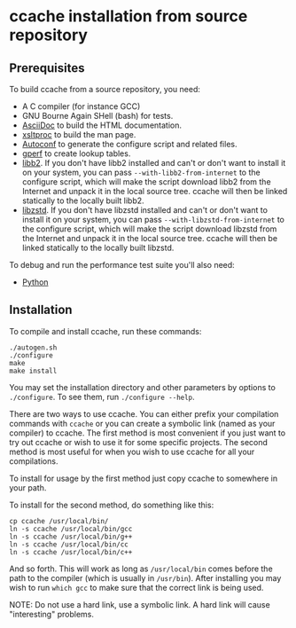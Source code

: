 ccache installation from source repository
==========================================

Prerequisites
-------------

To build ccache from a source repository, you need:

- A C compiler (for instance GCC)
- GNU Bourne Again SHell (bash) for tests.
- [AsciiDoc](https://www.methods.co.nz/asciidoc/) to build the HTML
  documentation.
- [xsltproc](http://xmlsoft.org/XSLT/xsltproc2.html) to build the man page.
- [Autoconf](https://www.gnu.org/software/autoconf/) to generate the configure
  script and related files.
- [gperf](https://www.gnu.org/software/gperf/) to create lookup tables.
- [libb2](https://github.com/BLAKE2/libb2). If you don't have libb2 installed
  and can't or don't want to install it on your system, you can pass
  `--with-libb2-from-internet` to the configure script, which will make the
  script download libb2 from the Internet and unpack it in the local source
  tree. ccache will then be linked statically to the locally built libb2.
- [libzstd](https://www.zstd.net). If you don't have libzstd installed and
  can't or don't want to install it on your system, you can pass
  `--with-libzstd-from-internet` to the configure script, which will make the
  script download libzstd from the Internet and unpack it in the local source
  tree. ccache will then be linked statically to the locally built libzstd.

To debug and run the performance test suite you'll also need:

- [Python](https://www.python.org)


Installation
------------

To compile and install ccache, run these commands:

    ./autogen.sh
    ./configure
    make
    make install

You may set the installation directory and other parameters by options to
`./configure`. To see them, run `./configure --help`.

There are two ways to use ccache. You can either prefix your compilation
commands with `ccache` or you can create a symbolic link (named as your
compiler) to ccache. The first method is most convenient if you just want to
try out ccache or wish to use it for some specific projects. The second method
is most useful for when you wish to use ccache for all your compilations.

To install for usage by the first method just copy ccache to somewhere in your
path.

To install for the second method, do something like this:

    cp ccache /usr/local/bin/
    ln -s ccache /usr/local/bin/gcc
    ln -s ccache /usr/local/bin/g++
    ln -s ccache /usr/local/bin/cc
    ln -s ccache /usr/local/bin/c++

And so forth. This will work as long as `/usr/local/bin` comes before the path
to the compiler (which is usually in `/usr/bin`). After installing you may wish
to run `which gcc` to make sure that the correct link is being used.

NOTE: Do not use a hard link, use a symbolic link. A hard link will cause
"interesting" problems.
